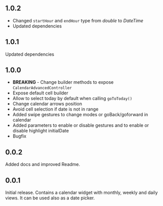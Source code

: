 ## 1.0.2

* Changed `startHour` and `endHour` type from _double_ to _DateTime_
* Updated dependencies

## 1.0.1

Updated dependencies

## 1.0.0

* **BREAKING** - Change builder methods to expose `CalendarAdvancedController`
* Expose default cell builder
* Allow to select today by default when calling `goToToday()`
* Change calendar arrows position
* Avoid cell selection if date is not in range
* Added swipe gestures to change modes or goBack/goforward in calendar
* Added parameters to enable or disable gestures and to enable or disable highlight initialDate
* Bugfix

## 0.0.2

Added docs and improved Readme.

## 0.0.1

Initial release. Contains a calendar widget with monthly, weekly and daily views. It can be used also as a date picker.
